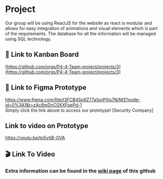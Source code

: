 # Project
Our group will be using ReactJS for the website as react is modular and allows for easy integration of animations and visual elements which is part of the requirements. The database for all the information will be managed using SQL technology. 


## 🔗 Link to Kanban Board
[https://github.com/orgs/P4-4-Team-project/projects/3](https://github.com/orgs/P4-4-Team-project/projects/3)


## 🚀 Link to Figma Prototype
https://www.figma.com/file/t3FCB4Sp9Z77a1xoP0is7N/M3?node-id=0%3A1&t=zAc8mDnC0XXFpePd-1   <br/>
Simply click the link above to access our prototype! [Security Company]

## Link to video on Prototype
https://youtu.be/tp5vtiB-OVA

## 🎬 Link To Video 


### Extra information can be found in the [wiki page](https://github.com/P4-4-Team-project/team4WMS/wiki) of this github
